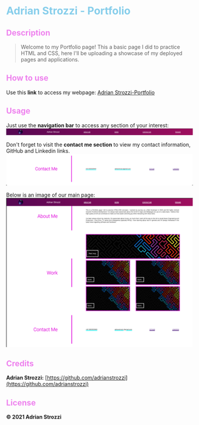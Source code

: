 # <span style="color:skyblue">**Adrian Strozzi - Portfolio**</span>

## <span style="color:violet">Description</span>

> Welcome to my Portfolio page! This a basic page I did to practice HTML and CSS, here I'll be uploading a showcase of my deployed pages and applications.

## <span style="color:violet">How to use</span>

Use this **link** to access my webpage: [Adrian Strozzi-Portfolio](https://adrianstrozzi.github.io/Tec02Portfolio/)

## <span style="color:violet">Usage</span>

Just use the **navigation bar** to access any section of your interest:  
![mainpage](./assets/images/readme-images/navbar-section.png)

Don't forget to visit the **contact me section** to view my contact information, GitHub and Linkedin links.
![mainpage](./assets/images/readme-images/contact-section.png)

Below is an image of our main page:  
![mainpage](./assets/images/readme-images/fullpage.png)

## <span style="color:violet">Credits</span>

**Adrian Strozzi:** [https://github.com/adrianstrozzi](https://github.com/adrianstrozzi)

## <span style="color:violet">License</span>

**© 2021 Adrian Strozzi**
